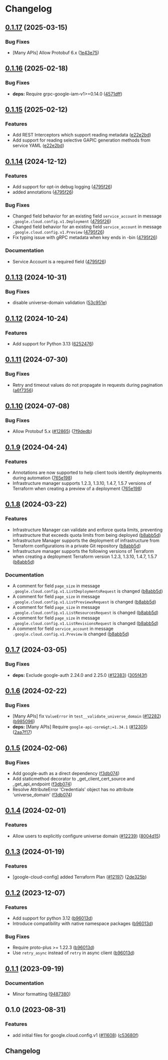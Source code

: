 # Changelog

## [0.1.17](https://github.com/googleapis/google-cloud-python/compare/google-cloud-config-v0.1.16...google-cloud-config-v0.1.17) (2025-03-15)


### Bug Fixes

* [Many APIs] Allow Protobuf 6.x ([1e43e75](https://github.com/googleapis/google-cloud-python/commit/1e43e75e99445373785b11381e0e859fa14bb485))

## [0.1.16](https://github.com/googleapis/google-cloud-python/compare/google-cloud-config-v0.1.15...google-cloud-config-v0.1.16) (2025-02-18)


### Bug Fixes

* **deps:** Require grpc-google-iam-v1&gt;=0.14.0 ([4571dff](https://github.com/googleapis/google-cloud-python/commit/4571dff9614843c6944c8568bd234c6ac5197218))

## [0.1.15](https://github.com/googleapis/google-cloud-python/compare/google-cloud-config-v0.1.14...google-cloud-config-v0.1.15) (2025-02-12)


### Features

* Add REST Interceptors which support reading metadata ([e22e2bd](https://github.com/googleapis/google-cloud-python/commit/e22e2bde55d11d2f85e9d2caf1d152a4027f88cf))
* Add support for reading selective GAPIC generation methods from service YAML ([e22e2bd](https://github.com/googleapis/google-cloud-python/commit/e22e2bde55d11d2f85e9d2caf1d152a4027f88cf))

## [0.1.14](https://github.com/googleapis/google-cloud-python/compare/google-cloud-config-v0.1.13...google-cloud-config-v0.1.14) (2024-12-12)


### Features

* Add support for opt-in debug logging ([4795f26](https://github.com/googleapis/google-cloud-python/commit/4795f26b927cc138f5bdc92245848a8ca262ef86))
* added annotations ([4795f26](https://github.com/googleapis/google-cloud-python/commit/4795f26b927cc138f5bdc92245848a8ca262ef86))


### Bug Fixes

* Changed field behavior for an existing field `service_account` in message `.google.cloud.config.v1.Deployment` ([4795f26](https://github.com/googleapis/google-cloud-python/commit/4795f26b927cc138f5bdc92245848a8ca262ef86))
* Changed field behavior for an existing field `service_account` in message `.google.cloud.config.v1.Preview` ([4795f26](https://github.com/googleapis/google-cloud-python/commit/4795f26b927cc138f5bdc92245848a8ca262ef86))
* Fix typing issue with gRPC metadata when key ends in -bin ([4795f26](https://github.com/googleapis/google-cloud-python/commit/4795f26b927cc138f5bdc92245848a8ca262ef86))


### Documentation

* Service Account is a required field ([4795f26](https://github.com/googleapis/google-cloud-python/commit/4795f26b927cc138f5bdc92245848a8ca262ef86))

## [0.1.13](https://github.com/googleapis/google-cloud-python/compare/google-cloud-config-v0.1.12...google-cloud-config-v0.1.13) (2024-10-31)


### Bug Fixes

* disable universe-domain validation ([53c951e](https://github.com/googleapis/google-cloud-python/commit/53c951e90ad1d702fa507495532086d5d2f6b3c0))

## [0.1.12](https://github.com/googleapis/google-cloud-python/compare/google-cloud-config-v0.1.11...google-cloud-config-v0.1.12) (2024-10-24)


### Features

* Add support for  Python 3.13 ([6252476](https://github.com/googleapis/google-cloud-python/commit/6252476e5938352fb2417d098a1edcc08558fe10))

## [0.1.11](https://github.com/googleapis/google-cloud-python/compare/google-cloud-config-v0.1.10...google-cloud-config-v0.1.11) (2024-07-30)


### Bug Fixes

* Retry and timeout values do not propagate in requests during pagination ([a6f7356](https://github.com/googleapis/google-cloud-python/commit/a6f7356f1549721f9fab83d4dcfa226cec1965d0))

## [0.1.10](https://github.com/googleapis/google-cloud-python/compare/google-cloud-config-v0.1.9...google-cloud-config-v0.1.10) (2024-07-08)


### Bug Fixes

* Allow Protobuf 5.x ([#12865](https://github.com/googleapis/google-cloud-python/issues/12865)) ([7f9dedb](https://github.com/googleapis/google-cloud-python/commit/7f9dedb3abc7636cbcd97e21ac857844b885b599))

## [0.1.9](https://github.com/googleapis/google-cloud-python/compare/google-cloud-config-v0.1.8...google-cloud-config-v0.1.9) (2024-04-24)


### Features

* Annotations are now supported to help client tools identify deployments during automation ([765e198](https://github.com/googleapis/google-cloud-python/commit/765e198d31bb3d8c12ef1e67179e86ddffbedab5))
* Infrastructure manager supports 1.2.3, 1.3.10, 1.4.7, 1.5.7 versions of Terraform when creating a preview of a deployment ([765e198](https://github.com/googleapis/google-cloud-python/commit/765e198d31bb3d8c12ef1e67179e86ddffbedab5))

## [0.1.8](https://github.com/googleapis/google-cloud-python/compare/google-cloud-config-v0.1.7...google-cloud-config-v0.1.8) (2024-03-22)


### Features

* Infrastructure Manager can validate and enforce quota limits, preventing infrastructure that exceeds quota limits from being deployed ([b8abb5d](https://github.com/googleapis/google-cloud-python/commit/b8abb5dc7a51773039a9034cf845bd64d0221314))
* Infrastructure Manager supports the deployment of infrastructure from Terraform configurations in a private Git repository ([b8abb5d](https://github.com/googleapis/google-cloud-python/commit/b8abb5dc7a51773039a9034cf845bd64d0221314))
* Infrastructure manager supports the following versions of Terraform when creating a deployment  Terraform version 1.2.3, 1.3.10, 1.4.7, 1.5.7 ([b8abb5d](https://github.com/googleapis/google-cloud-python/commit/b8abb5dc7a51773039a9034cf845bd64d0221314))


### Documentation

* A comment for field `page_size` in message `.google.cloud.config.v1.ListDeploymentsRequest` is changed ([b8abb5d](https://github.com/googleapis/google-cloud-python/commit/b8abb5dc7a51773039a9034cf845bd64d0221314))
* A comment for field `page_size` in message `.google.cloud.config.v1.ListPreviewsRequest` is changed ([b8abb5d](https://github.com/googleapis/google-cloud-python/commit/b8abb5dc7a51773039a9034cf845bd64d0221314))
* A comment for field `page_size` in message `.google.cloud.config.v1.ListResourcesRequest` is changed ([b8abb5d](https://github.com/googleapis/google-cloud-python/commit/b8abb5dc7a51773039a9034cf845bd64d0221314))
* A comment for field `page_size` in message `.google.cloud.config.v1.ListRevisionsRequest` is changed ([b8abb5d](https://github.com/googleapis/google-cloud-python/commit/b8abb5dc7a51773039a9034cf845bd64d0221314))
* A comment for field `service_account` in message `.google.cloud.config.v1.Preview` is changed ([b8abb5d](https://github.com/googleapis/google-cloud-python/commit/b8abb5dc7a51773039a9034cf845bd64d0221314))

## [0.1.7](https://github.com/googleapis/google-cloud-python/compare/google-cloud-config-v0.1.6...google-cloud-config-v0.1.7) (2024-03-05)


### Bug Fixes

* **deps:** Exclude google-auth 2.24.0 and 2.25.0 ([#12383](https://github.com/googleapis/google-cloud-python/issues/12383)) ([305f43f](https://github.com/googleapis/google-cloud-python/commit/305f43f7d6293e3316248f421fdc19c5d8405c21))

## [0.1.6](https://github.com/googleapis/google-cloud-python/compare/google-cloud-config-v0.1.5...google-cloud-config-v0.1.6) (2024-02-22)


### Bug Fixes

* [Many APIs] fix `ValueError` in `test__validate_universe_domain` ([#12282](https://github.com/googleapis/google-cloud-python/issues/12282)) ([b985096](https://github.com/googleapis/google-cloud-python/commit/b985096d43add8214172ff993e00293e6c8757cb))
* **deps:** [Many APIs] Require `google-api-core&gt;=1.34.1` ([#12305](https://github.com/googleapis/google-cloud-python/issues/12305)) ([2aa7f17](https://github.com/googleapis/google-cloud-python/commit/2aa7f17a5fd4f2249260225db91fb0414d06eaa7))

## [0.1.5](https://github.com/googleapis/google-cloud-python/compare/google-cloud-config-v0.1.4...google-cloud-config-v0.1.5) (2024-02-06)


### Bug Fixes

* Add google-auth as a direct dependency ([f3db074](https://github.com/googleapis/google-cloud-python/commit/f3db074e7bbf505d5989e4c353461ab6bef4905c))
* Add staticmethod decorator to _get_client_cert_source and _get_api_endpoint ([f3db074](https://github.com/googleapis/google-cloud-python/commit/f3db074e7bbf505d5989e4c353461ab6bef4905c))
* Resolve AttributeError 'Credentials' object has no attribute 'universe_domain' ([f3db074](https://github.com/googleapis/google-cloud-python/commit/f3db074e7bbf505d5989e4c353461ab6bef4905c))

## [0.1.4](https://github.com/googleapis/google-cloud-python/compare/google-cloud-config-v0.1.3...google-cloud-config-v0.1.4) (2024-02-01)


### Features

* Allow users to explicitly configure universe domain ([#12239](https://github.com/googleapis/google-cloud-python/issues/12239)) ([8004d15](https://github.com/googleapis/google-cloud-python/commit/8004d15d9e6baa4dc5bc3f09d528e176d54d9ec5))

## [0.1.3](https://github.com/googleapis/google-cloud-python/compare/google-cloud-config-v0.1.2...google-cloud-config-v0.1.3) (2024-01-19)


### Features

* [google-cloud-config] added Terraform Plan ([#12197](https://github.com/googleapis/google-cloud-python/issues/12197)) ([2de325b](https://github.com/googleapis/google-cloud-python/commit/2de325ba6aef85c98c9ebbe03fc6a4ebb2834a12))

## [0.1.2](https://github.com/googleapis/google-cloud-python/compare/google-cloud-config-v0.1.1...google-cloud-config-v0.1.2) (2023-12-07)


### Features

* Add support for python 3.12 ([b96013d](https://github.com/googleapis/google-cloud-python/commit/b96013d2c31e3602bb885bf8d7296cc49c3a4642))
* Introduce compatibility with native namespace packages ([b96013d](https://github.com/googleapis/google-cloud-python/commit/b96013d2c31e3602bb885bf8d7296cc49c3a4642))


### Bug Fixes

* Require proto-plus &gt;= 1.22.3 ([b96013d](https://github.com/googleapis/google-cloud-python/commit/b96013d2c31e3602bb885bf8d7296cc49c3a4642))
* Use `retry_async` instead of `retry` in async client ([b96013d](https://github.com/googleapis/google-cloud-python/commit/b96013d2c31e3602bb885bf8d7296cc49c3a4642))

## [0.1.1](https://github.com/googleapis/google-cloud-python/compare/google-cloud-config-v0.1.0...google-cloud-config-v0.1.1) (2023-09-19)


### Documentation

* Minor formatting ([9487380](https://github.com/googleapis/google-cloud-python/commit/94873808ece8059b07644a0a49dedf8e2906900a))

## 0.1.0 (2023-08-31)


### Features

* add initial files for google.cloud.config.v1 ([#11608](https://github.com/googleapis/google-cloud-python/issues/11608)) ([c53680f](https://github.com/googleapis/google-cloud-python/commit/c53680f647738b8fc3f9cce86455dd3f195e4ff6))

## Changelog
